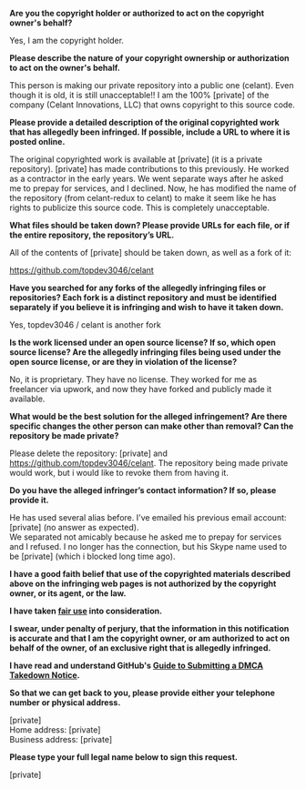 **Are you the copyright holder or authorized to act on the copyright owner's behalf?**

Yes, I am the copyright holder.

**Please describe the nature of your copyright ownership or authorization to act on the owner's behalf.**

This person is making our private repository into a public one (celant). Even though it is old, it is still unacceptable!! I am the 100% [private] of the company (Celant Innovations, LLC) that owns copyright to this source code.

**Please provide a detailed description of the original copyrighted work that has allegedly been infringed. If possible, include a URL to where it is posted online.**

The original copyrighted work is available at [private] (it is a private repository). [private] has made contributions to this previously. He worked as a contractor in the early years. We went separate ways after he asked me to prepay for services, and I declined. Now, he has modified the name of the repository (from celant-redux to celant) to make it seem like he has rights to publicize this source code. This is completely unacceptable.

**What files should be taken down? Please provide URLs for each file, or if the entire repository, the repository’s URL.**

All of the contents of [private] should be taken down, as well as a fork of it:  

https://github.com/topdev3046/celant

**Have you searched for any forks of the allegedly infringing files or repositories? Each fork is a distinct repository and must be identified separately if you believe it is infringing and wish to have it taken down.**

Yes, topdev3046 / celant is another fork

**Is the work licensed under an open source license? If so, which open source license? Are the allegedly infringing files being used under the open source license, or are they in violation of the license?**

No, it is proprietary. They have no license. They worked for me as freelancer via upwork, and now they have forked and publicly made it available.

**What would be the best solution for the alleged infringement? Are there specific changes the other person can make other than removal? Can the repository be made private?**

Please delete the repository: [private] and https://github.com/topdev3046/celant. The repository being made private would work, but i would like to revoke them from having it.

**Do you have the alleged infringer’s contact information? If so, please provide it.**

He has used several alias before. I've emailed his previous email account: [private] (no answer as expected).  
We separated not amicably because he asked me to prepay for services and I refused. I no longer has the connection, but his Skype name used to be [private] (which i blocked long time ago).

**I have a good faith belief that use of the copyrighted materials described above on the infringing web pages is not authorized by the copyright owner, or its agent, or the law.**

**I have taken <a href="https://www.lumendatabase.org/topics/22">fair use</a> into consideration.**

**I swear, under penalty of perjury, that the information in this notification is accurate and that I am the copyright owner, or am authorized to act on behalf of the owner, of an exclusive right that is allegedly infringed.**

**I have read and understand GitHub's <a href="https://help.github.com/articles/guide-to-submitting-a-dmca-takedown-notice/">Guide to Submitting a DMCA Takedown Notice</a>.**

**So that we can get back to you, please provide either your telephone number or physical address.**

[private]  
Home address: [private]  
Business address: [private]

**Please type your full legal name below to sign this request.**

[private]
